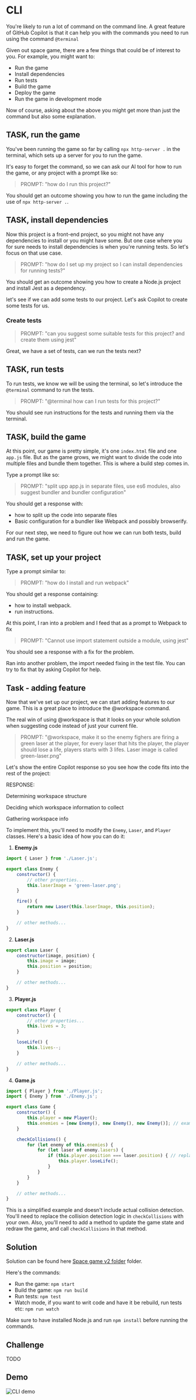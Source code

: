 # CLI

You're likely to run a lot of command on the command line. A great feature of GitHub Copilot is that it can help you with the commands you need to run using the command `@terminal`

Given out space game, there are a few things that could be of interest to you. For example, you might want to:

- Run the game
- Install dependencies
- Run tests
- Build the game
- Deploy the game
- Run the game in development mode

Now of course, asking about the above you might get more than just the command but also some explanation.

## TASK, run the game

You've been running the game so far by calling `npx http-server .` in the terminal, which sets up a server for you to run the game.

It's easy to forget the command, so we can ask our AI tool for how to run the game, or any project with a prompt like so:

> PROMPT: "how do I run this project?"

You should get an outcome showing you how to run the game including the use of `npx http-server .`.

## TASK, install dependencies

Now this project is a front-end project, so you might not have any dependencies to install or you might have some. But one case where you for sure needs to install dependencies is when you're running tests. So let's focus on that use case.

> PROMPT: "how do I set up my project so I can install dependencies for running tests?"

You should get an outcome showing you how to create a Node.js project and install Jest as a dependency.

let's see if we can add some tests to our project. Let's ask Copilot to create some tests for us.

### Create tests

> PROMPT: "can you suggest some suitable tests for this project? and create them using jest"

Great, we have a set of tests, can we run the tests next?

## TASK, run tests

To run tests, we know we will be using the terminal, so let's introduce the `@terminal` command to run the tests.

> PROMPT: "@terminal how can I run tests for this project?"

You should see run instructions for the tests and running them via the terminal.

## TASK, build the game

At this point, our game is pretty simple, it's one `index.html` file and one `app.js` file. But as the game grows, we might want to divide the code into multiple files and bundle them together. This is where a build step comes in.

Type a prompt like so: 

> PROMPT: "split upp app.js in separate files, use es6 modules, also suggest bundler and bundler configuration"

You should get a response with:

- how to split up the code into separate files
- Basic configuration for a bundler like Webpack and possibly browserify.

For our next step, we need to figure out how we can run both tests, build and run the game.

## TASK, set up your project

Type a prompt similar to:

> PROMPT: "how do I install and run webpack"

You should get a response containing:

- how to install webpack.
- run instructions.

At this point, I ran into a problem and I feed that as a prompt to Webpack to fix

> PROMPT: "Cannot use import statement outside a module, using jest"

You should see a response with a fix for the problem.

Ran into another problem, the import needed fixing in the test file. You can try to fix that by asking Copilot for help.

## Task - adding feature

Now that we've set up our project, we can start adding features to our game. This is a great place to introduce the @workspace command.

The real win of using @workspace is that it looks on your whole solution when suggesting code instead of just your current file.

> PROMPT: "@workspace, make it so the enemy fighers are firing a green laser at the player, for every laser that hits the player, the player should lose a life, players starts with 3 lifes. Laser image is called green-laser.png"

Let's show the entire Copilot response so you see how the code fits into the rest of the project:

RESPONSE:

Determining workspace structure

Deciding which workspace information to collect

Gathering workspace info

To implement this, you'll need to modify the `Enemy`, `Laser`, and `Player` classes. Here's a basic idea of how you can do it:

1. **Enemy.js**
```javascript
import { Laser } from './Laser.js';

export class Enemy {
    constructor() {
        // other properties...
        this.laserImage = 'green-laser.png';
    }

    fire() {
        return new Laser(this.laserImage, this.position);
    }

    // other methods...
}
```

2. **Laser.js**
```javascript
export class Laser {
    constructor(image, position) {
        this.image = image;
        this.position = position;
    }

    // other methods...
}
```

3. **Player.js**
```javascript
export class Player {
    constructor() {
        // other properties...
        this.lives = 3;
    }

    loseLife() {
        this.lives--;
    }

    // other methods...
}
```

4. **Game.js**
```javascript
import { Player } from './Player.js';
import { Enemy } from './Enemy.js';

export class Game {
    constructor() {
        this.player = new Player();
        this.enemies = [new Enemy(), new Enemy(), new Enemy()]; // example enemies
    }

    checkCollisions() {
        for (let enemy of this.enemies) {
            for (let laser of enemy.lasers) {
                if (this.player.position === laser.position) { // replace with actual collision detection
                    this.player.loseLife();
                }
            }
        }
    }

    // other methods...
}
```

This is a simplified example and doesn't include actual collision detection. You'll need to replace the collision detection logic in `checkCollisions` with your own. Also, you'll need to add a method to update the game state and redraw the game, and call `checkCollisions` in that method.

## Solution

Solution can be found here [Space game v2 folder](./space-game-v2) folder.

Here's the commands:

- Run the game: `npm start`
- Build the game: `npm run build`
- Run tests: `npm test`
- Watch mode, if you want to writ code and have it be rebuild, run tests etc: `npm run watch`

Make sure to have installed Node.js and run `npm install` before running the commands.

## Challenge

TODO

## Demo

![CLI demo](./copilot-cli-gif.gif)